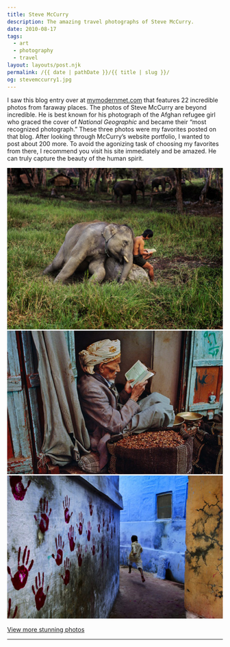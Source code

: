 ```yaml
---
title: Steve McCurry
description: The amazing travel photographs of Steve McCurry.
date: 2010-08-17
tags: 
  - art
  - photography
  - travel
layout: layouts/post.njk
permalink: /{{ date | pathDate }}/{{ title | slug }}/
og: stevemccurry1.jpg
---
```


I saw this blog entry over at [mymodernmet.com](http://www.mymodernmet.com/profiles/blogs/22-incredible-photos-of) that features 22 incredible photos from faraway places. The photos of Steve McCurry are beyond incredible. He is best known for his photograph of the Afghan refugee girl who graced the cover of _National Geographic_ and became their “most recognized photograph.” These three photos were my favorites posted on that blog. After looking through McCurry’s website portfolio, I wanted to post about 200 more. To avoid the agonizing task of choosing my favorites from there, I recommend you visit his site immediately and be amazed. He can truly capture the beauty of the human spirit.

![an elephant leans against a boy reading on a rock](/img/stevemccurry1.jpg)![a grain salesman reads a book](/img/stevemccurry2.jpg)![a boy runs through an alley, the wall covered in painted handprints](/img/stevemccurry3.jpg)

<p class="learn-more">
  <a href="http://www.stevemccurry.com/main.php">View more stunning photos</a>
</p>

---

